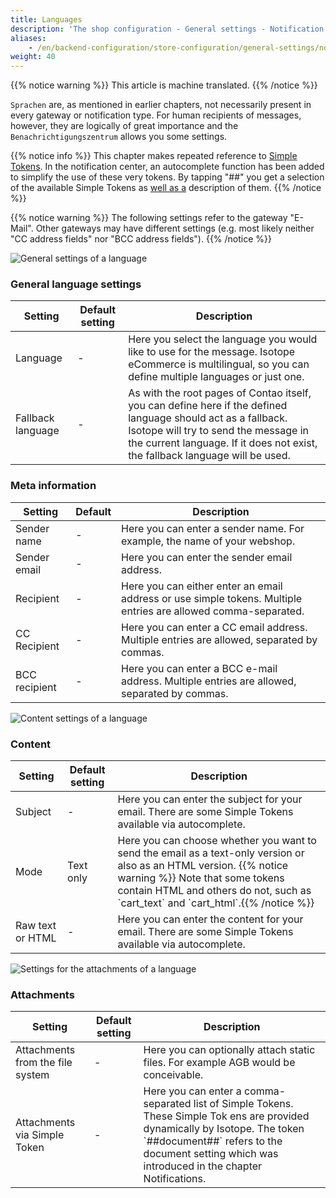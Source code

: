 ```yaml
---
title: Languages
description: 'The shop configuration - General settings - Notification center - Languages.'
aliases:
    - /en/backend-configuration/store-configuration/general-settings/notifications_overview/notifications_languages/
weight: 40
---
```


{{% notice warning %}}
This article is machine translated.
{{% /notice %}}

`Sprachen` are, as mentioned in earlier chapters, not necessarily present in every gateway or notification type. For human recipients of messages, however, they are logically of great importance and the `Benachrichtigungszentrum` allows you some settings.

{{% notice info %}}
This chapter makes repeated reference to [Simple Tokens](/de/simple-tokens/). In the notification center, an autocomplete function has been added to simplify the use of these very tokens. By tapping "##" you get a selection of the available Simple Tokens as [well as a](/de/simple-tokens/) description of them.
{{% /notice %}}

{{% notice warning %}}
The following settings refer to the gateway "E-Mail". Other gateways may have different settings (e.g. most likely neither "CC address fields" nor "BCC address fields").
{{% /notice %}}

![General settings of a language](general.png)

### General language settings

<table><thead><tr><th>Setting</th> <th>Default setting</th> <th>Description</th> </tr></thead><tbody><tr><td>Language</td> <td>-</td> <td>Here you select the language you would like to use for the message. Isotope eCommerce is multilingual, so you can define multiple languages or just one.</td> </tr><tr><td>Fallback language</td> <td>-</td> <td>As with the root pages of Contao itself, you can define here if the defined language should act as a fallback. Isotope will try to send the message in the current language. If it does not exist, the fallback language will be used.</td></tr></tbody></table>

### Meta information

<table><thead><tr><th>Setting</th> <th>Default</th> <th>Description</th> </tr></thead><tbody><tr><td>Sender name</td> <td>-</td> <td>Here you can enter a sender name. For example, the name of your webshop.</td> </tr><tr><td>Sender email</td> <td>-</td> <td>Here you can enter the sender email address.</td> </tr><tr><td>Recipient</td> <td>-</td> <td>Here you can either enter an email address or use simple tokens. Multiple entries are allowed comma-separated.</td> </tr><tr><td>CC Recipient</td> <td>-</td> <td>Here you can enter a CC email address. Multiple entries are allowed, separated by commas.</td> </tr><tr><td>BCC recipient</td> <td>-</td> <td>Here you can enter a BCC e-mail address. Multiple entries are allowed, separated by commas.</td></tr></tbody></table>

![Content settings of a language](content.png)

### Content

<table><thead><tr><th>Setting</th> <th>Default setting</th> <th>Description</th> </tr></thead><tbody><tr><td>Subject</td> <td>-</td> <td>Here you can enter the subject for your email. There are some Simple Tokens available via autocomplete.</td> </tr><tr><td>Mode</td> <td>Text only</td> <td>Here you can choose whether you want to send the email as a text-only version or also as an HTML version. {{% notice warning %}}
Note that some tokens contain HTML and others do not, such as `cart_text` and `cart_html`.{{% /notice %}}</td> </tr><tr><td>Raw text or HTML</td> <td>-</td> <td>Here you can enter the content for your email. There are some Simple Tokens available via autocomplete.</td></tr></tbody></table>

![Settings for the attachments of a language](attachments.png)

### Attachments

<table><thead><tr><th>Setting</th> <th>Default setting</th> <th>Description</th> </tr></thead><tbody><tr><td>Attachments from the file system</td> <td>-</td> <td>Here you can optionally attach static files. For example AGB would be conceivable.</td> </tr><tr><td>Attachments via Simple Token</td> <td>-</td> <td>Here you can enter a comma-separated list of <docrobot_route name="simple-tokens">Simple Tokens</docrobot_route>. These <docrobot_route name="simple-tokens">Simple Tok</docrobot_route> ens are provided dynamically by Isotope. <docrobot_message info="warning">The token `##document##` refers to the document setting which was introduced in the chapter <docrobot_route name="notifications">Notifications</docrobot_route>.</docrobot_message></td></tr></tbody></table>
